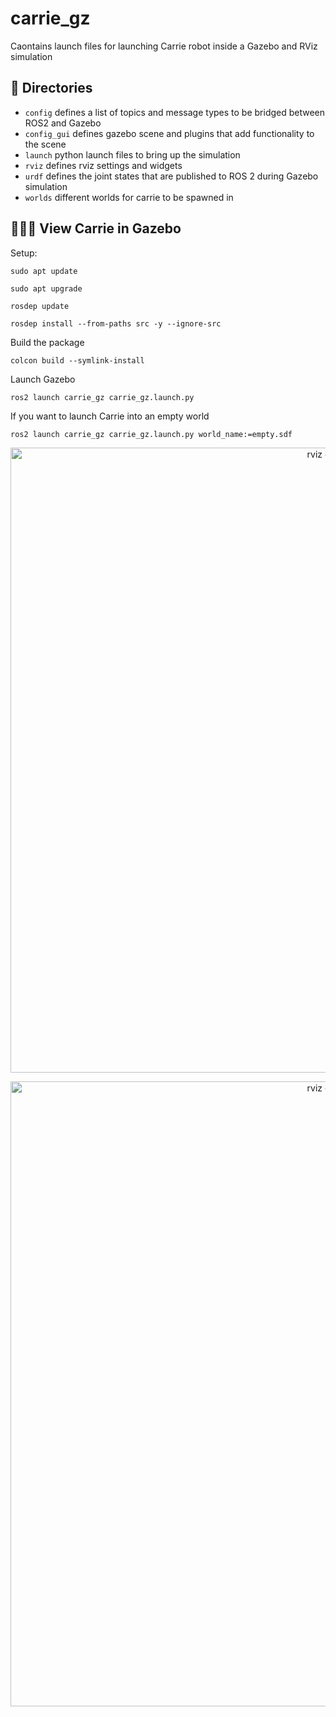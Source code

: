 # carrie_gz
Caontains launch files for launching Carrie robot inside a Gazebo and RViz simulation

## 📂 Directories
- `config` defines a list of topics and message types to be bridged between ROS2 and Gazebo
- `config_gui` defines gazebo scene and plugins that add functionality to the scene
- `launch` python launch files to bring up the simulation
- `rviz` defines rviz settings and widgets
- `urdf` defines the joint states that are published to ROS 2 during Gazebo simulation
- `worlds` different worlds for carrie to be spawned in 


## 🥃🧊🍒 View Carrie in Gazebo

Setup:
```shell
sudo apt update
```
```shell
sudo apt upgrade
```
```shell
rosdep update
```
```shell
rosdep install --from-paths src -y --ignore-src
```

Build the package
```shell
colcon build --symlink-install
```
Launch Gazebo
```shell
ros2 launch carrie_gz carrie_gz.launch.py
```

If you want to launch Carrie into an empty world
```shell
ros2 launch carrie_gz carrie_gz.launch.py world_name:=empty.sdf
```

<p align="center"> <img src="docs/carrie_gazebo.png" alt="rviz carrie" width="1000"/> </p>

<p align="center"> <img src="docs/carrie_rviz.png" alt="rviz carrie" width="1000"/> </p>



